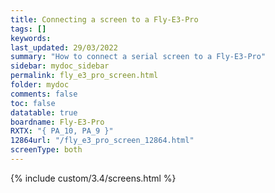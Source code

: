 ```yaml
---
title: Connecting a screen to a Fly-E3-Pro
tags: []
keywords: 
last_updated: 29/03/2022
summary: "How to connect a serial screen to a Fly-E3-Pro"
sidebar: mydoc_sidebar
permalink: fly_e3_pro_screen.html
folder: mydoc
comments: false
toc: false
datatable: true
boardname: Fly-E3-Pro
RXTX: "{ PA_10, PA_9 }"
12864url: "/fly_e3_pro_screen_12864.html"
screenType: both
---
```


{% include custom/3.4/screens.html %}
